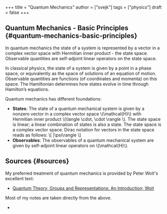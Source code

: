 +++
title = "Quantum Mechanics"
author = ["svejk"]
tags = ["physics"]
draft = false
+++

## Quantum Mechanics - Basic Principles {#quantum-mechanics-basic-principles}

In quantum mechanics the state of a system is represented by a vector in a complex vector space with Hermitian inner product - the state space. Observable quantities are self-adjoint linear operators on the state space.

In classical physics, the state of a system is given by a point in a phase space, or equivalently as the space of solutions of an equation of motion. Observable quantities are functions (of coordinates and momenta) on this space. The Hamiltonian determines how states evolve in time through Hamilton’s equations.

Quantum mechanics has different foundations:

-   **States**: The state of a quantum mechanical system is given by a nonzero vector in a complex vector space \\(\mathcal{H}\\) with Hermitian inner product \\(\langle \cdot, \cdot \rangle \\). The state space is linear; a linear combination of states is also a state.  The state space is a complex vector space.  Dirac notation for vectors in the state space reads as follows:
    \\[ |\psi\rangle \\]
-   **Observables**: The observables of a quantum mechanical system are given by self-adjoint linear operators on \\(\mathcal{H}\\).


## Sources {#sources}

My preferred treatment of quantum mechanics is provided by Peter Woit's excellent text:

-   [Quantum Theory, Groups and Representations: An Introduction; Woit](https://www.math.columbia.edu/~woit/QM/qmbook.pdf)

Most of my notes are taken directly from the above.

-
